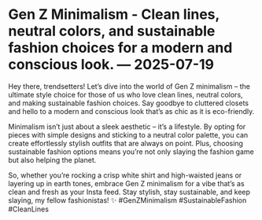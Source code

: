 # Gen Z Minimalism - Clean lines, neutral colors, and sustainable fashion choices for a modern and conscious look. — 2025-07-19

Hey there, trendsetters! Let’s dive into the world of Gen Z minimalism – the ultimate style choice for those of us who love clean lines, neutral colors, and making sustainable fashion choices. Say goodbye to cluttered closets and hello to a modern and conscious look that’s as chic as it is eco-friendly. 

Minimalism isn’t just about a sleek aesthetic – it’s a lifestyle. By opting for pieces with simple designs and sticking to a neutral color palette, you can create effortlessly stylish outfits that are always on point. Plus, choosing sustainable fashion options means you’re not only slaying the fashion game but also helping the planet.

So, whether you’re rocking a crisp white shirt and high-waisted jeans or layering up in earth tones, embrace Gen Z minimalism for a vibe that’s as clean and fresh as your Insta feed. Stay stylish, stay sustainable, and keep slaying, my fellow fashionistas! ✨ #GenZMinimalism #SustainableFashion #CleanLines
